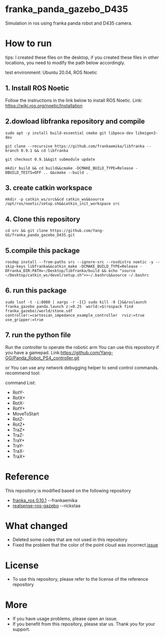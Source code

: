 # franka_panda_gazebo_D435
Simulation in ros using franka panda robot and D435 camera.

# How to run
tips: I created these files on the desktop, if you created these files in other locations, you need to modify the path below accordingly.

test environment: Ubuntu 20.04, ROS Noetic
## 1. Install ROS Noetic
Follow the instructions in the link below to install ROS Noetic.
Link: https://wiki.ros.org/noetic/Installation
## 2.dowload libfranka repository and compile
```
sudo apt -y install build-essential cmake git libpoco-dev libeigen3-dev

git clone --recursive https://github.com/frankaemika/libfranka --branch 0.9.1 && cd libfranka

git checkout 0.9.1&&git submodule update

mkdir build && cd build&&cmake -DCMAKE_BUILD_TYPE=Release -DBUILD_TESTS=OFF .. &&cmake --build .
```
## 3. create catkin workspace
```
mkdir -p catkin_ws/src&&cd catkin_ws&&source /opt/ros/noetic/setup.sh&&catkin_init_workspace src
```
## 4. Clone this repository
```
cd src && git clone https://github.com/Yang-GG/franka_panda_gazebo_D435.git
```
## 5.compile this package
```
rosdep install --from-paths src --ignore-src --rosdistro noetic -y --skip-keys libfranka&&catkin_make -DCMAKE_BUILD_TYPE=Release -DFranka_DIR:PATH=~/Desktop/libfranka/build && echo "source ~/Desktop/catkin_ws/devel/setup.sh">>~/.bashrc&&source ~/.bashrc
```
## 6. run this package
```
sudo lsof -t -i:8080 | xargs -r -I{} sudo kill -9 {}&&roslaunch franka_gazebo panda.launch z:=0.25  world:=$(rospack find franka_gazebo)/world/stone.sdf controller:=cartesian_impedance_example_controller  rviz:=true use_gripper:=true 
```
## 7. run the python file
Run the controller to operate the robotic arm
You can use this repository if you have a gamepad.
Link:https://github.com/Yang-GG/Panda_Robot_PS4_controller.git

or You can use any network debugging helper to send control commands.
recommend tool:

command List:
- RotY-
- RotX+
- RotX-
- RotY+
- MoveToStart
- RotZ-
- RotZ+
- TraZ+
- TraZ-
- TraY+
- TraY-
- TraX-
- TraX+

# Reference
This repository is modified based on the following repository
- [franka_ros 0.10.1](https://github.com/frankaemika/franka_ros) --frankaemika
- [realsense-ros-gazebo](https://github.com/rickstaa/realsense-ros-gazebo.git) --rickstaa

# What changed
- Deleted some codes that are not used in this repository
- Fixed the problem that the color of the point cloud was incorrect.[issue](https://github.com/pal-robotics/realsense_gazebo_plugin/issues/31)

# License
- To use this repository, please refer to the license of the reference repository

# More
- If you have usage problems, please open an issue.
- If you benefit from this repository, please star us. Thank you for your support.
